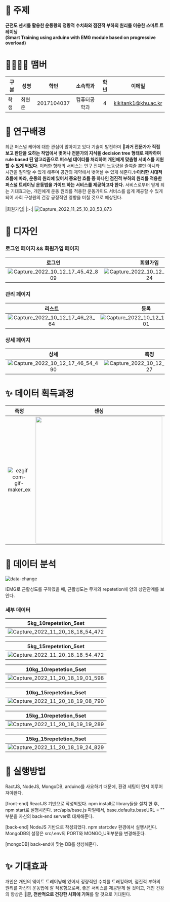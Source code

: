 
# 🎈 주제

<strong> 근전도 센서를 활용한 운동량의 정량적 수치화와 점진적 부하의 원리를 이용한 스마트 트레이닝 </strong>  
<strong> (Smart Training using arduino with EMG module based on progressive overload) </strong>


# 👨‍👨‍👧‍👦 맴버

|구분|성명|학번|소속학과|학년|이메일|
|---|---|:-:|:-:|:-:|:-:|
|학생|최현준|2017104037|컴퓨터공학과|4|kikitank1@khu.ac.kr|

# 🎨 연구배경


최근 퍼스널 케어에 대한 관심이 많아지고 있다 기술이 발전하며 <strong>🚨과거 전문가가 직접 보고 판단을 요하는 작업에서 벗어나 전문가의 지식을 decision tree 형태로 제작하여 rule based 된 알고리즘으로 퍼스널 데이터를 처리하여 개인에게 맞춤형 서비스를 지원할 수 있게 되었다.</strong> 이러한 형태의 서비스는 인구 전체의 노동량을 줄여줄 뿐만 아니라 시간을 절약할 수 있게 해주며 공간의 제약에서 벗어날 수 있게 해준다.<strong>✨이러한 시대적 흐름에 따라, 운동의 원리에 있어서 중요한 흐름 중 하나인 점진적 부하의 원리를 적용한 퍼스널 트레이닝 운동법을 가이드 하는 서비스를 제공하고자 한다.</strong> 서비스로부터 얻게 되는 기대효과는, 개인에게 운동 원리를 적용한 운동가이드 서비스를 쉽게 제공할 수 있게 되어 사회 구성원의 건강 긍정적인 영향을 미칠 것으로 예상된다.<br><br>
|회원가입|
|:-:|
![Capture_2022_11_25_10_20_53_873](https://user-images.githubusercontent.com/102128108/203881834-e7b8dd13-3644-44f8-97aa-145b2a6ba362.png)



# 🎉 디자인

### 로그인 페이지 && 회원가입 페이지
|로그인|회원가입|
|:-:|:-:|
|![Capture_2022_10_12_17_45_42_809](https://user-images.githubusercontent.com/102128108/195295964-5716bce4-b717-4a5a-a80b-59922f44abb0.png)|![Capture_2022_10_12_17_45_54_224](https://user-images.githubusercontent.com/102128108/195296040-923db2f8-0f01-4a9c-8117-52d904f6756c.png)|

### 관리 페이지
|리스트|등록|제거|
|:-:|:-:|:-:|
|![Capture_2022_10_12_17_46_23_64](https://user-images.githubusercontent.com/102128108/195296070-9f50a4ae-5e3d-4eb3-a1fc-f25341a55efb.png)|![Capture_2022_10_12_17_46_11_701](https://user-images.githubusercontent.com/102128108/195296060-1ac8951b-2c77-48e4-a706-12c5279d5c8a.png)|![Capture_2022_10_12_17_46_35_564](https://user-images.githubusercontent.com/102128108/195296076-bfed48e8-304c-4247-ab3e-31725095226a.png)|

### 상세 페이지
|상세|측정|
|:-:|:-:|
|![Capture_2022_10_12_17_46_54_490](https://user-images.githubusercontent.com/102128108/195296102-5c0846ca-7ab1-4f42-ad1c-fa4a8cc757df.png)|![Capture_2022_10_12_17_46_45_427](https://user-images.githubusercontent.com/102128108/195296096-71c3443b-a29c-4418-95be-3cd478cda3fc.png)|

# ✨ 데이터 획득과정
|측정|센싱|
|:-:|:-:|
|![ezgif com-gif-maker_ex](https://user-images.githubusercontent.com/102128108/203881129-f7d6f178-daa6-4d9f-8550-766b3a784087.gif)|<img src="https://user-images.githubusercontent.com/102128108/203881117-18391cc1-00ef-4773-b253-ff271c63b0ec.gif" width="400"/>|


# 💎 데이터 분석
![data-change](https://user-images.githubusercontent.com/102128108/202894556-4bcf57d4-52d4-4049-90b4-2bba690347c8.gif)

IEMG로 근활성도를 구하였을 때, 근활성도는 무게와 repetetion에 양의 상관관계를 보인다.

### 세부 데이터
|5kg_10repetetion_5set|
|:-:|
|![Capture_2022_11_20_18_18_54_472](https://user-images.githubusercontent.com/102128108/202894751-d7411e6b-bf7a-44fa-9e7e-9a660b63112e.png)|

|5kg_15repetetion_5set|
|:-:|
|![Capture_2022_11_20_18_18_54_472](https://user-images.githubusercontent.com/102128108/202894790-074ea8f7-4cdd-4422-93b5-5f5fc0d30e94.png)|

|10kg_10repetetion_5set|
|:-:|
|![Capture_2022_11_20_18_19_01_598](https://user-images.githubusercontent.com/102128108/202894801-f30cf9a9-2c47-49b2-8ab8-3b2a440fec03.png)|


|10kg_15repetetion_5set|
|:-:|
|![Capture_2022_11_20_18_19_08_790](https://user-images.githubusercontent.com/102128108/202894816-05f7b5d2-d446-4ed1-9ae8-87b4169f6b5d.png)|


|15kg_10repetetion_5set|
|:-:|
|![Capture_2022_11_20_18_19_19_289](https://user-images.githubusercontent.com/102128108/202894831-ae75a16f-5e8b-4c5c-af06-9d806f3775ba.png)|


|15kg_15repetetion_5set|
|:-:|
|![Capture_2022_11_20_18_19_24_829](https://user-images.githubusercontent.com/102128108/202894837-6c03b42d-66f0-4252-bc25-c1a1c80e6216.png)|

# 🎊 실행방법
RactJS, NodeJS, MongoDB, arduino를 사요하기 때문에, 환경 세팅이 먼저 이루어져야한다.

[front-end]
ReactJS 기반으로 작성되었다.
npm install로 library들을 설치 한 후, npm start로 실행시킨다.
src/apis/base.js 파일에서,
base.defaults.baseURL = "" 부분을 자신의 back-end server로 대체해준다.

[back-end]
NodeJS 기반으로 작성되었다.
npm start:dev 환경에서 실행시킨다.
MongoDB의 설정은 src/.env의 PORT와 MONGO_URI부분을 변경해준다.

[mongoDB]
back-end에 맞는 DB를 생성해준다.

# ✨ 기대효과

개인은 개인의 웨이트 트레이닝에 있어서 정량적인 수치를 트래킹하며, 점진적 부하의 원리를 자신의 운동법에 잘 적용함으로써, 좋은 서비스를 제공받게 될 것이고, 개인 건강의 향상은 <strong>🎉곧, 전반적으로 건강한 사회에 기여</strong>를 할 것으로 기대된다.
